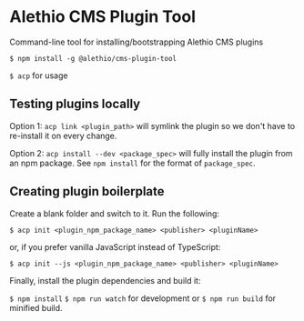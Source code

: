 # Alethio CMS Plugin Tool

Command-line tool for installing/bootstrapping Alethio CMS plugins

`$ npm install -g @alethio/cms-plugin-tool`

`$ acp` for usage

## Testing plugins locally

Option 1: `acp link <plugin_path>` will symlink the plugin so we don't have to re-install it on every change.

Option 2: `acp install --dev <package_spec>` will fully install the plugin from an npm package. See `npm install` for the format of `package_spec`.

## Creating plugin boilerplate

Create a blank folder and switch to it. Run the following:

`$ acp init <plugin_npm_package_name> <publisher> <pluginName>`

or, if you prefer vanilla JavaScript instead of TypeScript:

`$ acp init --js <plugin_npm_package_name> <publisher> <pluginName>`

Finally, install the plugin dependencies and build it:

`$ npm install`
`$ npm run watch` for development or `$ npm run build` for minified build.

